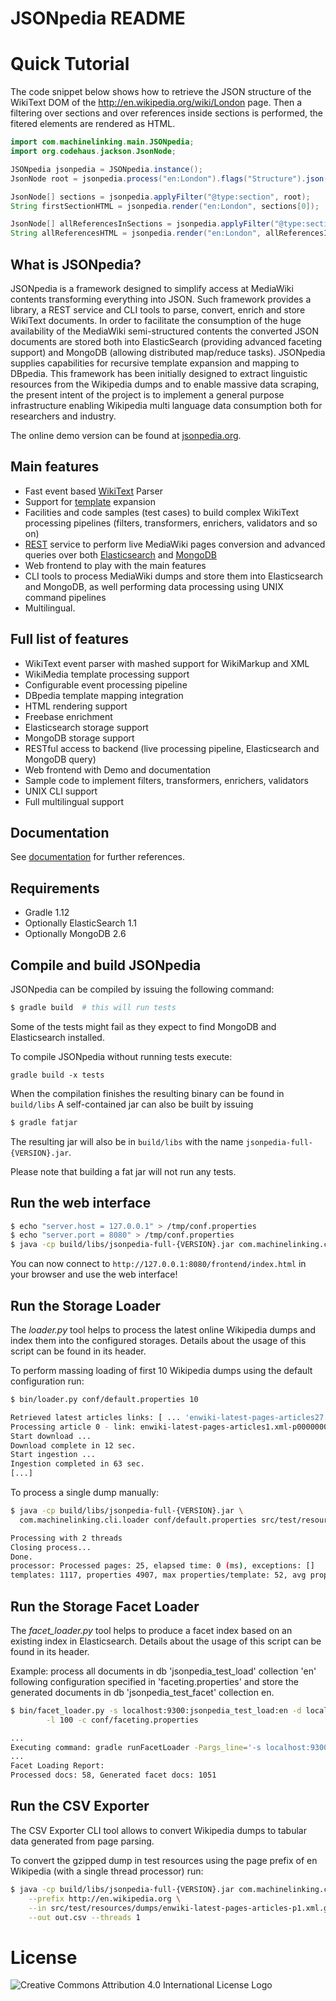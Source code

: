 # JSONpedia README

# Quick Tutorial

The code snippet below shows how to retrieve the JSON structure of the WikiText DOM of the http://en.wikipedia.org/wiki/London page.
Then a filtering over sections and over references inside sections is performed, the fitered elements are rendered as HTML. 

```java
import com.machinelinking.main.JSONpedia;
import org.codehaus.jackson.JsonNode;

JSONpedia jsonpedia = JSONpedia.instance();
JsonNode root = jsonpedia.process("en:London").flags("Structure").json();

JsonNode[] sections = jsonpedia.applyFilter("@type:section", root);
String firstSectionHTML = jsonpedia.render("en:London", sections[0]);

JsonNode[] allReferencesInSections = jsonpedia.applyFilter("@type:section>@type:reference", root);
String allReferencesHTML = jsonpedia.render("en:London", allReferencesInSections);
```

## What is JSONpedia?
       
JSONpedia is a framework designed to simplify access at MediaWiki contents transforming everything into JSON. 
Such framework provides a library, a REST service and CLI tools to parse, convert, enrich and store WikiText documents. 
In order to facilitate the consumption of the huge availability of the MediaWiki semi-structured contents the converted JSON documents are stored both into ElasticSearch (providing advanced faceting support) and MongoDB (allowing distributed map/reduce tasks). 
JSONpedia supplies capabilities for recursive template expansion and mapping to DBpedia. 
This framework has been initially designed to extract linguistic resources from the Wikipedia dumps and to enable massive data scraping, the present intent of the project is to implement a general purpose infrastructure enabling Wikipedia multi language data consumption both for researchers and industry.

The online demo version can be found at [jsonpedia.org](http://jsonpedia.org).

## Main features
- Fast event based [WikiText](http://en.wikipedia.org/wiki/Wiki_markup) Parser
- Support for [template](http://en.wikipedia.org/wiki/Wikipedia:Templates) expansion
- Facilities and code samples (test cases) to build complex WikiText processing pipelines (filters, transformers, enrichers, validators and so on)
- [REST](http://en.wikipedia.org/wiki/Representational_state_transfer) service to perform live MediaWiki pages conversion and advanced queries over both [Elasticsearch](http://www.elasticsearch.org/) and [MongoDB](http://www.mongodb.org/)
- Web frontend to play with the main features
- CLI tools to process MediaWiki dumps and store them into Elasticsearch and MongoDB, as well performing data processing using UNIX command pipelines
- Multilingual.

## Full list of features
- WikiText event parser with mashed support for WikiMarkup and XML
- WikiMedia template processing support
- Configurable event processing pipeline
- DBpedia template mapping integration
- HTML rendering support
- Freebase enrichment
- Elasticsearch storage support
- MongoDB storage support
- RESTful access to backend (live processing pipeline, Elasticsearch and MongoDB query)
- Web frontend with Demo and documentation
- Sample code to implement filters, transformers, enrichers, validators
- UNIX CLI support
- Full multilingual support
## Documentation

See [documentation](/hardest/jsonpedia/src/HEAD/documentation.md) for further references.

## Requirements
- Gradle 1.12
- Optionally ElasticSearch 1.1
- Optionally MongoDB 2.6

## Compile and build JSONpedia
JSONpedia can be compiled by issuing the following command:

```bash
$ gradle build  # this will run tests
```

Some of the tests might fail as they expect to find MongoDB and Elasticsearch installed.

To compile JSONpedia without running tests execute: 
```
gradle build -x tests
```

When the compilation finishes the resulting binary can be found in ```build/libs```
A self-contained jar can also be built by issuing 
```bash
$ gradle fatjar
```

The resulting jar will also be in ```build/libs``` with the name ```jsonpedia-full-{VERSION}.jar```.

Please note that building a fat jar will not run any tests.

## Run the web interface

```bash
$ echo "server.host = 127.0.0.1" > /tmp/conf.properties
$ echo "server.port = 8080" > /tmp/conf.properties
$ java -cp build/libs/jsonpedia-full-{VERSION}.jar com.machinelinking.cli.server -c /tmp/conf.properties
```

You can now connect to ```http://127.0.0.1:8080/frontend/index.html``` in your browser and use the web interface!

## Run the Storage Loader

The _loader.py_ tool helps to process the latest online Wikipedia dumps and index them into the configured storages.
Details about the usage of this script can be found in its header.

To perform massing loading of first 10 Wikipedia dumps using the default configuration run: 

```bash
$ bin/loader.py conf/default.properties 10
```

```bash
Retrieved latest articles links: [ ... 'enwiki-latest-pages-articles27.xml-p029625017p043536594.bz2']
Processing article 0 - link: enwiki-latest-pages-articles1.xml-p000000010p000010000.bz2 file: work/enwiki-latest-pages-articles1.xml-p000000010p000010000.bz2
Start download ...
Download complete in 12 sec.
Start ingestion ...
Ingestion completed in 63 sec.
[...]
```

To process a single dump manually:

```bash
$ java -cp build/libs/jsonpedia-full-{VERSION}.jar \
  com.machinelinking.cli.loader conf/default.properties src/test/resources/enwiki-latest-pages-articles-p3.xml.gz
```

```bash
Processing with 2 threads
Closing process...
Done.
processor: Processed pages: 25, elapsed time: 0 (ms), exceptions: []
templates: 1117, properties 4907, max properties/template: 52, avg properties/template: 4,393017
```

## Run the Storage Facet Loader

The _facet_loader.py_ tool helps to produce a facet index based on an existing index in Elasticsearch.
Details about the usage of this script can be found in its header.

Example: process all documents in db 'jsonpedia_test_load' collection 'en' following configuration specified in 
'faceting.properties' and store the generated documents in db 'jsonpedia_test_facet' collection en.

```bash
$ bin/facet_loader.py -s localhost:9300:jsonpedia_test_load:en -d localhost:9300:jsonpedia_test_facet:en \
        -l 100 -c conf/faceting.properties
```

```bash
...
Executing command: gradle runFacetLoader -Pargs_line='-s localhost:9300:jsonpedia_test_load:en -d localhost:9300:jsonpedia_test_facet:en -l 100 -c conf/faceting.properties'
...
Facet Loading Report:           
Processed docs: 58, Generated facet docs: 1051
```

## Run the CSV Exporter

The CSV Exporter CLI tool allows to convert Wikipedia dumps to tabular data generated from page parsing.

To convert the gzipped dump in test resources using the page prefix of en Wikipedia (with a single thread processor) run:

```bash
$ java -cp build/libs/jsonpedia-full-{VERSION}.jar com.machinelinking.cli.exporter \
    --prefix http://en.wikipedia.org \
    --in src/test/resources/dumps/enwiki-latest-pages-articles-p1.xml.gz \
    --out out.csv --threads 1
```

# License

![Creative Commons Attribution 4.0 International License Logo](https://i.creativecommons.org/l/by/4.0/88x31.png "Creative Commons Attribution 4.0 International License")